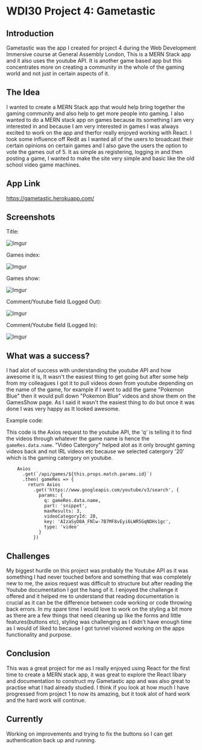 # WDI30 Project 4: Gametastic

## Introduction

Gametastic was the app I created for project 4 during the Web Development Immersive course at General Assembly London, This is a MERN Stack app and it also uses the youtube API. It is another game based app but this concentrates more on creating a community in the whole of the gaming world and not just in certain aspects of it.

## The Idea

I wanted to create a MERN Stack app that would help bring together the gaming community and also help to get more people into gaming. I also wanted to do a MERN stack app on games because its something I am very interested in and because I am very interested in games I was always excited to work on the app and therfor really enjoyed working with React. I took some influence off Redit as I wanted all of the users to broadcast their certain opinions on certain games and I also gave the users the option to vote the games out of 5. It as simple as registering, logging in and then posting a game, I wanted to make the site very simple and basic like the old school video game machines.

## App Link

https://gametastic.herokuapp.com/

## Screenshots

Title: 

![Imgur](https://i.imgur.com/swSWVEr.png)

Games index: 

![Imgur](https://i.imgur.com/87oHFcM.png)

Games show:

![Imgur](https://i.imgur.com/n1KMHj6.png)

Comment/Youtube field (Logged Out):

![Imgur](https://i.imgur.com/vPgH5iW.png)

Comment/Youtube field (Logged In):

![Imgur](https://i.imgur.com/b0pbOGq.png)

## What was a success?

I had alot of success with understanding the youtube API and how awesome it is, It wasn't the easiest thing to get going but after some help from my colleagues I got it to pull videos down from youtube depending on the name of the game, for example if I went to add the game "Pokemon Blue" then it would pull down "Pokemon Blue" videos and show them on the GamesShow page. As I said it wasn't the easiest thing to do but once it was done I was very happy as It looked awesome.

Example code:

This code is the Axios request to the youtube API, the 'q' is telling it to find the videos through whatever the game name is hence the ``` gameRes.data.name ```. "Video Catergory" helped alot as it only brought gaming videos back and not IRL videos etc because we selected catergory '20' which is the gaming catergory on youtube.

```
    Axios
      .get(`/api/games/${this.props.match.params.id}`)
      .then( gameRes => {
        return Axios
          .get('https://www.googleapis.com/youtube/v3/search', {
            params: {
              q: gameRes.data.name,
              part: 'snippet',
              maxResults: 3,
              videoCategoryId: 20,
              key: 'AIzaSyD0A_FNlw-7B7MF8vEyi6LWR5GqNDHs1gc',
              type: 'video'
            }
          })
```

## Challenges

My biggest hurdle on this project was probably the Youtube API as it was something I had never touched before and something that was completely new to me, the axios request was difficult to structure but after reading the Youtube documentation I got the hang of it. I enjoyed the challenge it offered and it helped me to understand that reading documentation is crucial as it can be the difference between code working or code throwing back errors. In my spare time I would love to work on the styling a bit more as there are a few things that need cleaning up like the forms and little features(buttons etc), styling was challenging as I didn't have enough time as I would of liked to because I got tunnel visioned working on the apps functionality and purpose.

## Conclusion

This was a great project for me as I really enjoyed using React for the first time to create a MERN stack app, it was great to explore the React libary and documentation to construct my Gametastic app and was also great to practise what I had already studied. I think if you look at how much I have progressed from project 1 to now its amazing, but it took alot of hard work and the hard work will continue.

## Currently

Working on improvements and trying to fix the buttons so I can get authentication back up and running.
